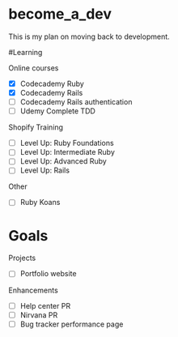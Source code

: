 # become_a_dev
This is my plan on moving back to development.

#Learning

Online courses
- [x] Codecademy Ruby 
- [x] Codecademy Rails 
- [ ] Codecademy Rails authentication
- [ ] Udemy Complete TDD 

Shopify Training
- [ ] Level Up: Ruby Foundations
- [ ] Level Up: Intermediate Ruby
- [ ] Level Up: Advanced Ruby
- [ ] Level Up: Rails

Other
- [ ] Ruby Koans

# Goals

Projects
- [ ] Portfolio website

Enhancements
- [ ] Help center PR
- [ ] Nirvana PR
- [ ] Bug tracker performance page

